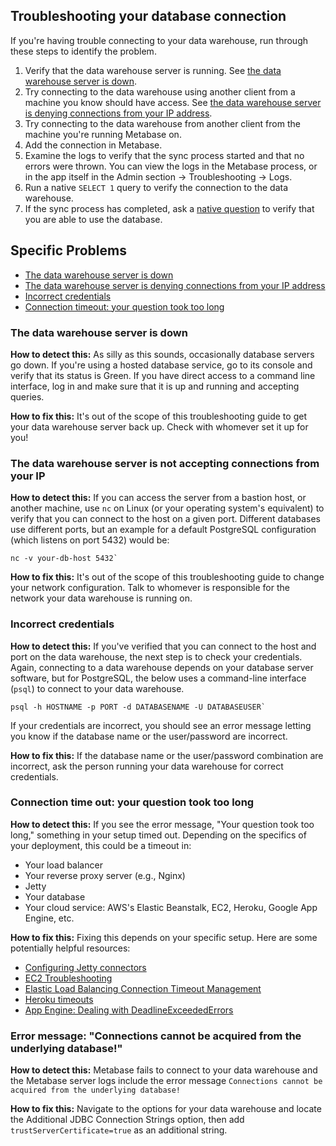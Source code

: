 ## Troubleshooting your database connection

If you're having trouble connecting to your data warehouse, run through these steps to identify the problem.

1. Verify that the data warehouse server is running. See [the data warehouse server is down](#the-data-warehouse-server-is-down).
2. Try connecting to the data warehouse using another client from a machine you know should have access. See [the data warehouse server is denying connections from your IP address](#the-data-warehouse-server-is-denying-connections-from-your-ip-address).
3. Try connecting to the data warehouse from another client from the machine you're running Metabase on.
4. Add the connection in Metabase.
5. Examine the logs to verify that the sync process started and that no errors were thrown. You can view the logs in the Metabase process, or in the app itself in the Admin section -> Troubleshooting -> Logs.
6. Run a native `SELECT 1` query to verify the connection to the data warehouse.
7. If the sync process has completed, ask a [native question](../users-guide/writing-sql.md) to verify that you are able to use the database.

## Specific Problems

- [The data warehouse server is down](#the-data-warehouse-server-is-down)
- [The data warehouse server is denying connections from your IP address](#the-data-warehouse-server-is-denying-connections-from-your-ip-address)
- [Incorrect credentials](#incorrect-credentials)
- [Connection timeout: your question took too long](#connection-timeout-your-question-took-too-long)

### The data warehouse server is down

**How to detect this:** As silly as this sounds, occasionally database servers go down. If you're using a hosted database service, go to its console and verify that its status is Green. If you have direct access to a command line interface, log in and make sure that it is up and running and accepting queries.

**How to fix this:** It's out of the scope of this troubleshooting guide to get your data warehouse server back up. Check with whomever set it up for you!

### The data warehouse server is not accepting connections from your IP

**How to detect this:** If you can access the server from a bastion host, or another machine, use `nc` on Linux (or your operating system's equivalent) to verify that you can connect to the host on a given port. Different databases use different ports, but an example for a default PostgreSQL configuration (which listens on port 5432) would be:

```
nc -v your-db-host 5432`
```

**How to fix this:** It's out of the scope of this troubleshooting guide to change your network configuration. Talk to whomever is responsible for the network your data warehouse is running on.

### Incorrect credentials

**How to detect this:** If you've verified that you can connect to the host and port on the data warehouse, the next step is to check your credentials. Again, connecting to a data warehouse depends on your database server software, but for PostgreSQL, the below uses a command-line interface (`psql`) to connect to your data warehouse.

```
psql -h HOSTNAME -p PORT -d DATABASENAME -U DATABASEUSER`
```

If your credentials are incorrect, you should see an error message letting you know if the database name or the user/password are incorrect.

**How to fix this:** If the database name or the user/password combination are incorrect, ask the person running your data warehouse for correct credentials.

### Connection time out: your question took too long

**How to detect this:** If you see the error message, "Your question took too long," something in your setup timed out. Depending on the specifics of your deployment, this could be a timeout in:

- Your load balancer
- Your reverse proxy server (e.g., Nginx)
- Jetty
- Your database
- Your cloud service: AWS's Elastic Beanstalk, EC2, Heroku, Google App Engine, etc.

**How to fix this:** Fixing this depends on your specific setup. Here are some potentially helpful resources:

- [Configuring Jetty connectors](https://www.eclipse.org/jetty/documentation/current/configuring-connectors.html)
- [EC2 Troubleshooting](https://docs.aws.amazon.com/AWSEC2/latest/UserGuide/TroubleshootingInstancesConnecting.html)
- [Elastic Load Balancing Connection Timeout Management](https://aws.amazon.com/blogs/aws/elb-idle-timeout-control/)
- [Heroku timeouts](https://devcenter.heroku.com/articles/request-timeout)
- [App Engine: Dealing with DeadlineExceededErrors](https://cloud.google.com/appengine/articles/deadlineexceedederrors)

### Error message: "Connections cannot be acquired from the underlying database!"

**How to detect this:** Metabase fails to connect to your data warehouse and the Metabase server logs include the error message `Connections cannot be acquired from the underlying database!`

**How to fix this:** Navigate to the options for your data warehouse and locate the Additional JDBC Connection Strings option, then add `trustServerCertificate=true` as an additional string.


